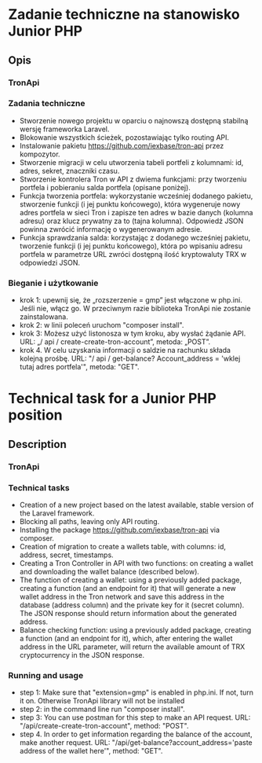 # Zadanie techniczne na stanowisko Junior PHP
## Opis
### TronApi
 
### Zadania techniczne
* Stworzenie nowego projektu w oparciu o najnowszą dostępną stabilną wersję frameworka Laravel.
* Blokowanie wszystkich ścieżek, pozostawiając tylko routing API.
* Instalowanie pakietu https://github.com/iexbase/tron-api przez kompozytor.
* Stworzenie migracji w celu utworzenia tabeli portfeli z kolumnami: id, adres, sekret, znaczniki czasu.
* Stworzenie kontrolera Tron w API z dwiema funkcjami: przy tworzeniu portfela i pobieraniu salda portfela (opisane poniżej).
* Funkcja tworzenia portfela: wykorzystanie wcześniej dodanego pakietu, stworzenie funkcji (i jej punktu końcowego), która wygeneruje nowy adres portfela w sieci Tron i zapisze ten adres w bazie danych (kolumna adresu) oraz klucz prywatny za to (tajna kolumna). Odpowiedź JSON powinna zwrócić informację o wygenerowanym adresie.
* Funkcja sprawdzania salda: korzystając z dodanego wcześniej pakietu, tworzenie funkcji (i jej punktu końcowego), która po wpisaniu adresu portfela w parametrze URL zwróci dostępną ilość kryptowaluty TRX w odpowiedzi JSON.

### Bieganie i użytkowanie
* krok 1: upewnij się, że „rozszerzenie = gmp” jest włączone w php.ini. Jeśli nie, włącz go. W przeciwnym razie biblioteka TronApi nie zostanie zainstalowana.
* krok 2: w linii poleceń uruchom "composer install".
* krok 3: Możesz użyć listonosza w tym kroku, aby wysłać żądanie API. URL: „/ api / create-create-tron-account”, metoda: „POST”.
* krok 4. W celu uzyskania informacji o saldzie na rachunku składa kolejną prośbę. URL: "/ api / get-balance? Account_address = 'wklej tutaj adres portfela'", metoda: "GET".


# Technical task for a Junior PHP position
## Description
### TronApi
 
### Technical tasks
* Creation of a new project based on the latest available, stable version of the Laravel framework. 
* Blocking all paths, leaving only API routing.
* Installing the package https://github.com/iexbase/tron-api via composer.
* Creation of migration to create a wallets table, with columns: id, address, secret, timestamps.
* Creating a Tron Controller in API with two functions: on creating a wallet and downloading the wallet balance (described below).
* The function of creating a wallet: using a previously added package, creating a function (and an endpoint for it) that will generate a new wallet address in the Tron network and save this address in the database (address column) and the private key for it (secret column). The JSON response should return information about the generated address.
* Balance checking function: using a previously added package, creating a function (and an endpoint for it), which, after entering the wallet address in the URL parameter, will return the available amount of TRX cryptocurrency in the JSON response.

### Running and usage
* step 1: Make sure that "extension=gmp" is enabled in php.ini. If not, turn it on. Otherwise TronApi library will not be installed
* step 2: in the command line run "composer install".
* step 3: You can use postman for this step to make an API request. URL: "/api/create-create-tron-account", method: "POST".
* step 4. In order to get information regarding the balance of the account, make another request. URL: "/api/get-balance?account_address='paste address of the wallet here'", method: "GET".
